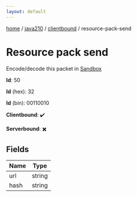 ```yaml
---
layout: default
---
```


[home](/)  /  [java210](/protocol/java210)  /  [clientbound](/protocol/java210/clientbound)  /  resource-pack-send

# Resource pack send

Encode/decode this packet in [Sandbox](../../../sandbox/java210#clientbound.resource_pack_send)

**Id**: 50

**Id** (hex): 32

**Id** (bin): 00110010

**Clientbound**: ✔️

**Serverbound**: ✖️

## Fields

Name | Type
---|---
url | string
hash | string
